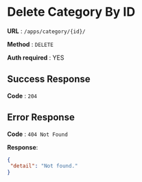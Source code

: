 # Delete Category By ID

**URL** : `/apps/category/{id}/`

**Method** : `DELETE`

**Auth required** : YES

## Success Response

**Code** : `204`

## Error Response

**Code** : `404 Not Found`

**Response**:
 ```json
{
  "detail": "Not found."
}
``` 
